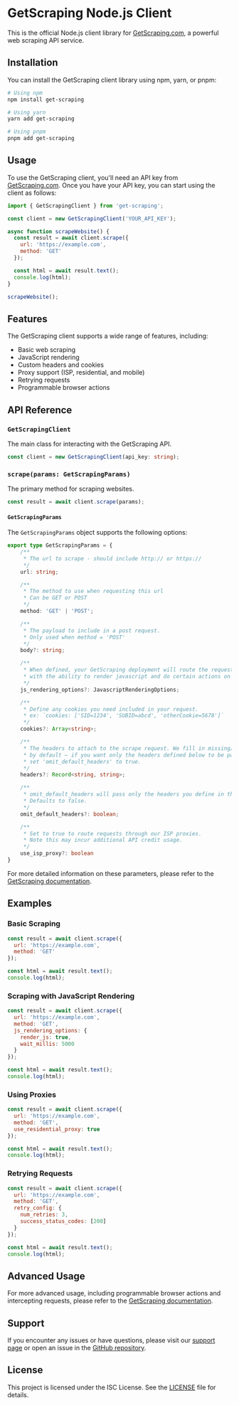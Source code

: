 # GetScraping Node.js Client

This is the official Node.js client library for [GetScraping.com](https://getscraping.com), a powerful web scraping API service.

## Installation

You can install the GetScraping client library using npm, yarn, or pnpm:

```bash
# Using npm
npm install get-scraping

# Using yarn
yarn add get-scraping

# Using pnpm
pnpm add get-scraping
```

## Usage

To use the GetScraping client, you'll need an API key from [GetScraping.com](https://getscraping.com). Once you have your API key, you can start using the client as follows:

```javascript
import { GetScrapingClient } from 'get-scraping';

const client = new GetScrapingClient('YOUR_API_KEY');

async function scrapeWebsite() {
  const result = await client.scrape({
    url: 'https://example.com',
    method: 'GET'
  });

  const html = await result.text();
  console.log(html);
}

scrapeWebsite();
```

## Features

The GetScraping client supports a wide range of features, including:

- Basic web scraping
- JavaScript rendering
- Custom headers and cookies
- Proxy support (ISP, residential, and mobile)
- Retrying requests
- Programmable browser actions

## API Reference

### `GetScrapingClient`

The main class for interacting with the GetScraping API.

```typescript
const client = new GetScrapingClient(api_key: string);
```

### `scrape(params: GetScrapingParams)`

The primary method for scraping websites.

```typescript
const result = await client.scrape(params);
```

#### `GetScrapingParams`

The `GetScrapingParams` object supports the following options:

```typescript
export type GetScrapingParams = {
    /**
     * The url to scrape - should include http:// or https://
     */
    url: string;

    /**
     * The method to use when requesting this url
     * Can be GET or POST
     */
    method: 'GET' | 'POST';

    /**
     * The payload to include in a post request.
     * Only used when method = 'POST'
     */
    body?: string;

    /**
     * When defined, your GetScraping deployment will route the request through a browser
     * with the ability to render javascript and do certain actions on the webpage. 
     */
    js_rendering_options?: JavascriptRenderingOptions;

    /**
     * Define any cookies you need included in your request.
     * ex: `cookies: ['SID=1234', 'SUBID=abcd', 'otherCookie=5678']`
     */
    cookies?: Array<string>;

    /**
     * The headers to attach to the scrape request. We fill in missing/common headers
     * by default — if you want only the headers defined below to be part of the request
     * set 'omit_default_headers' to true.
     */
    headers?: Record<string, string>;

    /**
     * omit_default_headers will pass only the headers you define in the scrape request
     * Defaults to false.
     */
    omit_default_headers?: boolean;

    /**
     * Set to true to route requests through our ISP proxies.
     * Note this may incur additional API credit usage.
     */
    use_isp_proxy?: boolean
}
```

For more detailed information on these parameters, please refer to the [GetScraping documentation](https://docs.getscraping.com).

## Examples

### Basic Scraping

```javascript
const result = await client.scrape({
  url: 'https://example.com',
  method: 'GET'
});

const html = await result.text();
console.log(html);
```

### Scraping with JavaScript Rendering

```javascript
const result = await client.scrape({
  url: 'https://example.com',
  method: 'GET',
  js_rendering_options: {
    render_js: true,
    wait_millis: 5000
  }
});

const html = await result.text();
console.log(html);
```

### Using Proxies

```javascript
const result = await client.scrape({
  url: 'https://example.com',
  method: 'GET',
  use_residential_proxy: true
});

const html = await result.text();
console.log(html);
```

### Retrying Requests

```javascript
const result = await client.scrape({
  url: 'https://example.com',
  method: 'GET',
  retry_config: {
    num_retries: 3,
    success_status_codes: [200]
  }
});

const html = await result.text();
console.log(html);
```

## Advanced Usage

For more advanced usage, including programmable browser actions and intercepting requests, please refer to the [GetScraping documentation](https://docs.getscraping.com).

## Support

If you encounter any issues or have questions, please visit our [support page](https://getscraping.com/support) or open an issue in the [GitHub repository](https://github.com/GetScraping/get-scraping-node/issues).

## License

This project is licensed under the ISC License. See the [LICENSE](LICENSE) file for details.